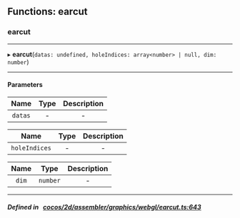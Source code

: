## Functions: earcut

### earcut


___
▸ **earcut**(`datas: undefined, holeIndices: array<number> | null, dim: number`)
___


#### Parameters

| Name | Type | Description |
| :------: | :------: | :------: |
| `datas` | - | - |

| Name | Type | Description |
| :------: | :------: | :------: |
| `holeIndices` | - | - |

| Name | Type | Description |
| :------: | :------: | :------: |
| `dim` | `number` | - |


___


##### Defined in &nbsp;   [cocos/2d/assembler/graphics/webgl/earcut.ts:643](https://github.com/cocos-creator/engine/blob/c7bf6b8a9/cocos/2d/assembler/graphics/webgl/earcut.ts#L643)&nbsp;
